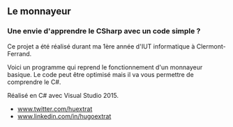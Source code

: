 ## Le monnayeur

### Une envie d'apprendre le CSharp avec un code simple ?

Ce projet a été réalisé durant ma 1ère année d'IUT informatique à Clermont-Ferrand.

Voici un programme qui reprend le fonctionnement d'un monnayeur basique. Le code peut être optimisé mais il va vous permettre de comprendre le C#.

Réalisé en C# avec Visual Studio 2015.


- www.twitter.com/huextrat
- www.linkedin.com/in/hugoextrat
